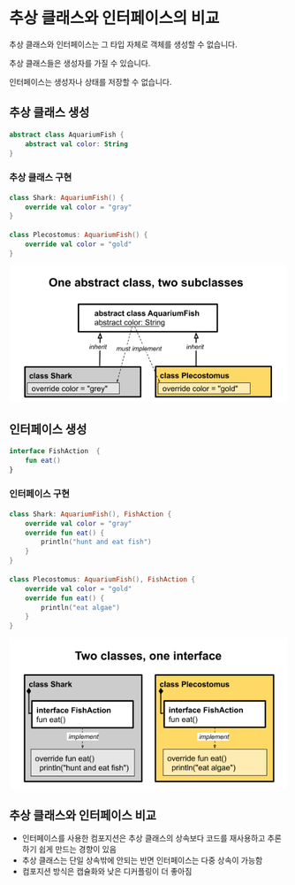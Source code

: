# 추상 클래스와 인터페이스의 비교
추상 클래스와 인터페이스는 그 타입 자체로 객체를 생성할 수 없습니다.

추상 클래스들은 생성자를 가질 수 있습니다.

인터페이스는 생성자나 상태를 저장할 수 없습니다.

## 추상 클래스 생성
```kotlin
abstract class AquariumFish {
    abstract val color: String
}
```

### 추상 클래스 구현
```kotlin
class Shark: AquariumFish() {
    override val color = "gray"
}

class Plecostomus: AquariumFish() {
    override val color = "gold"
}
```

![](img.png)

## 인터페이스 생성
```kotlin
interface FishAction  {
    fun eat()
}
```

### 인터페이스 구현
```kotlin
class Shark: AquariumFish(), FishAction {
    override val color = "gray"
    override fun eat() {
        println("hunt and eat fish")
    }
}

class Plecostomus: AquariumFish(), FishAction {
    override val color = "gold"
    override fun eat() {
        println("eat algae")
    }
}
```

![](img_1.png)

## 추상 클래스와 인터페이스 비교
- 인터페이스를 사용한 컴포지션은 추상 클래스의 상속보다 코드를 재사용하고 추론하기 쉽게 만드는 경향이 있음
- 추상 클래스는 단일 상속밖에 안되는 반면 인터페이스는 다중 상속이 가능함
- 컴포지션 방식은 캡슐화와 낮은 디커플링이 더 좋아짐

